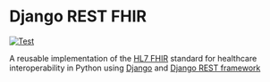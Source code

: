 # Django REST FHIR

[![Test](https://github.com/weynelucas/django-rest-fhir/actions/workflows/test.yml/badge.svg)](https://github.com/weynelucas/django-rest-fhir/actions/workflows/test.yml)

A reusable implementation of the [HL7 FHIR](https://www.hl7.org/fhir/) standard for healthcare interoperability in Python using [Django](https://www.djangoproject.com/) and [Django REST framework](https://www.django-rest-framework.org/)
